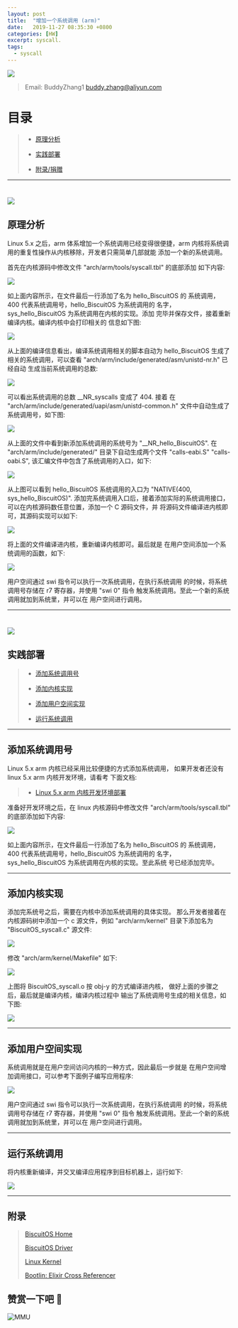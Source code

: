 ```yaml
---
layout: post
title:  "增加一个系统调用 (arm)"
date:   2019-11-27 08:35:30 +0800
categories: [HW]
excerpt: syscall.
tags:
  - syscall
---
```


![](https://gitee.com/BiscuitOS_team/PictureSet/raw/Gitee/BiscuitOS/kernel/IND00000L0.PNG)

> Email: BuddyZhang1 <buddy.zhang@aliyun.com>

# 目录

> - [原理分析](#A0)
>
> - [实践部署](#B0)
>
> - [附录/捐赠](#C0)

-----------------------------------

# <span id="A0"></span>

![](https://gitee.com/BiscuitOS_team/PictureSet/raw/Gitee/BiscuitOS/kernel/IND00000H0.PNG)

## 原理分析

Linux 5.x 之后，arm 体系增加一个系统调用已经变得很便捷，arm
内核将系统调用的重复性操作从内核移除，开发者只需简单几部就能
添加一个新的系统调用。

首先在内核源码中修改文件 "arch/arm/tools/syscall.tbl" 的底部添加
如下内容:

![](https://gitee.com/BiscuitOS_team/PictureSet/raw/Gitee/RPI/RPI000310.png)

如上面内容所示，在文件最后一行添加了名为 hello_BiscuitOS 的
系统调用，400 代表系统调用号，hello_BiscuitOS 为系统调用的
名字，sys_hello_BiscuitOS 为系统调用在内核的实现。添加
完毕并保存文件，接着重新编译内核。编译内核中会打印相关的
信息如下图:

![](https://gitee.com/BiscuitOS_team/PictureSet/raw/Gitee/RPI/RPI000306.png)

从上面的编译信息看出，编译系统调用相关的脚本自动为
hello_BiscuitOS 生成了相关的系统调用，可以查看
"arch/arm/include/generated/asm/unistd-nr.h" 已经自动
生成当前系统调用的总数:

![](https://gitee.com/BiscuitOS_team/PictureSet/raw/Gitee/RPI/RPI000307.png)

可以看出系统调用的总数 __NR_syscalls 变成了 404. 接着
在 "arch/arm/include/generated/uapi/asm/unistd-common.h"
文件中自动生成了系统调用号，如下图:

![](https://gitee.com/BiscuitOS_team/PictureSet/raw/Gitee/RPI/RPI000308.png)

从上面的文件中看到新添加系统调用的系统号为 "__NR_hello_BiscuitOS".
在 "arch/arm/include/generated/" 目录下自动生成两个文件 "calls-eabi.S"
"calls-oabi.S", 该汇编文件中包含了系统调用的入口，如下:

![](https://gitee.com/BiscuitOS_team/PictureSet/raw/Gitee/RPI/RPI000309.png)

从上图可以看到 hello_BiscuitOS 系统调用的入口为 
"NATIVE(400, sys_hello_BiscuitOS)".
添加完系统调用入口后，接着添加实际的系统调用接口，
可以在内核源码数任意位置，添加一个 C 源码文件，并
将源码文件编译进内核即可，其源码实现可以如下:

![](https://gitee.com/BiscuitOS_team/PictureSet/raw/Gitee/RPI/RPI000312.png)

将上面的文件编译进内核，重新编译内核即可。最后就是
在用户空间添加一个系统调用的函数，如下:

![](https://gitee.com/BiscuitOS_team/PictureSet/raw/Gitee/RPI/RPI000311.png)

用户空间通过 swi 指令可以执行一次系统调用，在执行系统调用
的时候，将系统调用号存储在 r7 寄存器，并使用 "swi 0" 指令
触发系统调用。至此一个新的系统调用就加到系统里，并可以在
用户空间进行调用。

-----------------------------------

# <span id="B0"></span>

![](https://gitee.com/BiscuitOS_team/PictureSet/raw/Gitee/BiscuitOS/kernel/IND00000I.jpg)

## 实践部署

> - [添加系统调用号](#B00)
>
> - [添加内核实现](#B01)
>
> - [添加用户空间实现](#B02)
>
> - [运行系统调用](#B03)

--------------------------------------------

## <span id="B00">添加系统调用号</span>

Linux 5.x arm 内核已经采用比较便捷的方式添加系统调用，
如果开发者还没有 linux 5.x arm 内核开发环境，请看考
下面文档:

> - [Linux 5.x arm 内核开发环境部署](https://biscuitos.github.io/blog/Kernel_Build/#Linux_5X)

准备好开发环境之后，在 linux 内核源码中修改文件 
"arch/arm/tools/syscall.tbl" 的底部添加如下内容:

![](https://gitee.com/BiscuitOS_team/PictureSet/raw/Gitee/RPI/RPI000310.png)

如上面内容所示，在文件最后一行添加了名为 hello_BiscuitOS 的
系统调用，400 代表系统调用号，hello_BiscuitOS 为系统调用的
名字，sys_hello_BiscuitOS 为系统调用在内核的实现。至此系统
号已经添加完毕。

--------------------------------------------

## <span id="B01">添加内核实现</span>

添加完系统号之后，需要在内核中添加系统调用的具体实现。
那么开发者接着在内核源码树中添加一个 c 源文件，例如
"arch/arm/kernel" 目录下添加名为 "BiscuitOS_syscall.c" 源文件:

![](https://gitee.com/BiscuitOS_team/PictureSet/raw/Gitee/RPI/RPI000312.png)

修改 "arch/arm/kernel/Makefile" 如下:

![](https://gitee.com/BiscuitOS_team/PictureSet/raw/Gitee/RPI/RPI000313.png)

上图将 BiscuitOS_syscall.o 按 obj-y 的方式编译进内核，
做好上面的步骤之后，最后就是编译内核，编译内核过程中
输出了系统调用号生成的相关信息，如下图:

![](https://gitee.com/BiscuitOS_team/PictureSet/raw/Gitee/RPI/RPI000306.png)

--------------------------------------------

## <span id="B02">添加用户空间实现</span>

系统调用就是在用户空间访问内核的一种方式，因此最后一步就是
在用户空间增加调用接口，可以参考下面例子编写应用程序:

![](https://gitee.com/BiscuitOS_team/PictureSet/raw/Gitee/RPI/RPI000315.png)

用户空间通过 swi 指令可以执行一次系统调用，在执行系统调用
的时候，将系统调用号存储在 r7 寄存器，并使用 "swi 0" 指令
触发系统调用。至此一个新的系统调用就加到系统里，并可以在
用户空间进行调用。

--------------------------------------------

## <span id="B03">运行系统调用</span>

将内核重新编译，并交叉编译应用程序到目标机器上，运行如下:

![](https://gitee.com/BiscuitOS_team/PictureSet/raw/Gitee/RPI/RPI000314.png)

-----------------------------------------------

## <span id="C0">附录</span>

> [BiscuitOS Home](https://biscuitos.github.io/)
>
> [BiscuitOS Driver](https://biscuitos.github.io/blog/BiscuitOS_Catalogue/)
>
> [Linux Kernel](https://www.kernel.org/)
>
> [Bootlin: Elixir Cross Referencer](https://elixir.bootlin.com/linux/latest/source)
>

## 赞赏一下吧 🙂

![MMU](https://gitee.com/BiscuitOS_team/PictureSet/raw/Gitee/BiscuitOS/kernel/HAB000036.jpg)
